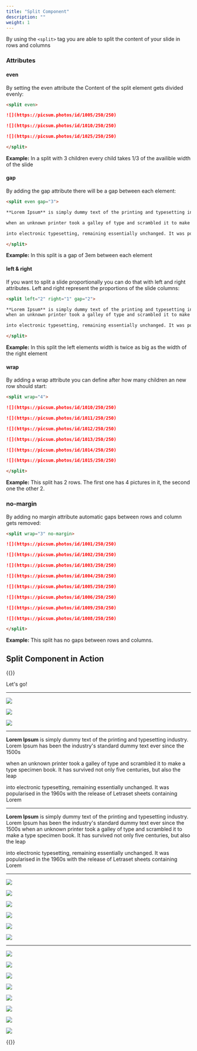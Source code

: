 ```yaml
---
title: "Split Component"
description: ""
weight: 1
---
```


By using the `<split>` tag you are able to split the content of your slide in rows and columns

### Attributes

#### even

By setting the even attribute the Content of the split element gets divided evenly:

```md
<split even>

![](https://picsum.photos/id/1005/250/250)  

![](https://picsum.photos/id/1010/250/250)  

![](https://picsum.photos/id/1025/250/250)  

</split>
```

**Example:** In a split with 3 children every child takes 1/3 of the availible width of the slide

#### gap

By adding the gap attribute there will be a gap between each element:

```md
<split even gap="3">

**Lorem Ipsum** is simply dummy text of the printing and typesetting industry. Lorem Ipsum has been the industry's standard dummy text ever since the 1500s

when an unknown printer took a galley of type and scrambled it to make a type specimen book. It has survived not only five centuries, but also the leap

into electronic typesetting, remaining essentially unchanged. It was popularised in the 1960s with the release of Letraset sheets containing Lorem

</split>
```

**Example:** In this split is a gap of 3em between each element

#### left & right

If you want to split a slide proportionally you can do that with left and right attributes. Left and right represent the proportions of the slide columns:

```md
<split left="2" right="1" gap="2">

**Lorem Ipsum** is simply dummy text of the printing and typesetting industry. Lorem Ipsum has been the industry's standard dummy text ever since the 1500s
when an unknown printer took a galley of type and scrambled it to make a type specimen book. It has survived not only five centuries, but also the leap

into electronic typesetting, remaining essentially unchanged. It was popularised in the 1960s with the release of Letraset sheets containing Lorem

</split>
```

**Example:** In this split the left elements width is twice as big as the width of the right element

#### wrap

By adding a wrap attribute you can define after how many children an new row should start:

```md
<split wrap="4">

![](https://picsum.photos/id/1010/250/250)  

![](https://picsum.photos/id/1011/250/250)  

![](https://picsum.photos/id/1012/250/250)  

![](https://picsum.photos/id/1013/250/250)  

![](https://picsum.photos/id/1014/250/250)  

![](https://picsum.photos/id/1015/250/250)  

</split>
```

**Example:** This split has 2 rows. The first one has 4 pictures in it, the second one the other 2.

### no-margin

By adding no margin attribute automatic gaps between rows and column gets removed:

```md
<split wrap="3" no-margin>

![](https://picsum.photos/id/1001/250/250)  

![](https://picsum.photos/id/1002/250/250)  

![](https://picsum.photos/id/1003/250/250)  

![](https://picsum.photos/id/1004/250/250)  

![](https://picsum.photos/id/1005/250/250)  

![](https://picsum.photos/id/1006/250/250)  

![](https://picsum.photos/id/1009/250/250)  

![](https://picsum.photos/id/1008/250/250)  

</split>
```

**Example:** This split has no gaps between rows and columns.

## Split Component in Action

{{<revealjs theme="black" progress="true" controls="true">}}

Let's go!

---

<split even>

![](https://picsum.photos/id/1005/250/250)  

![](https://picsum.photos/id/1010/250/250)  

![](https://picsum.photos/id/1025/250/250)  

</split>

---

<split even gap="3">

**Lorem Ipsum** is simply dummy text of the printing and typesetting industry. Lorem Ipsum has been the industry's standard dummy text ever since the 1500s

when an unknown printer took a galley of type and scrambled it to make a type specimen book. It has survived not only five centuries, but also the leap

into electronic typesetting, remaining essentially unchanged. It was popularised in the 1960s with the release of Letraset sheets containing Lorem
  
</split>

---

<split left="2" right="1" gap="2">

**Lorem Ipsum** is simply dummy text of the printing and typesetting industry. Lorem Ipsum has been the industry's standard dummy text ever since the 1500s
when an unknown printer took a galley of type and scrambled it to make a type specimen book. It has survived not only five centuries, but also the leap

into electronic typesetting, remaining essentially unchanged. It was popularised in the 1960s with the release of Letraset sheets containing Lorem

</split>

---

<split wrap="4">

![](https://picsum.photos/id/1010/250/250)  

![](https://picsum.photos/id/1011/250/250)  

![](https://picsum.photos/id/1012/250/250)  

![](https://picsum.photos/id/1013/250/250)  

![](https://picsum.photos/id/1014/250/250)  

![](https://picsum.photos/id/1015/250/250)  

</split>

---

<split wrap="3" no-margin>

![](https://picsum.photos/id/1001/250/250)  

![](https://picsum.photos/id/1002/250/250)  

![](https://picsum.photos/id/1003/250/250)  

![](https://picsum.photos/id/1004/250/250)  

![](https://picsum.photos/id/1005/250/250)  

![](https://picsum.photos/id/1006/250/250)  

![](https://picsum.photos/id/1009/250/250)  

![](https://picsum.photos/id/1008/250/250)  

</split>

{{</revealjs>}}
